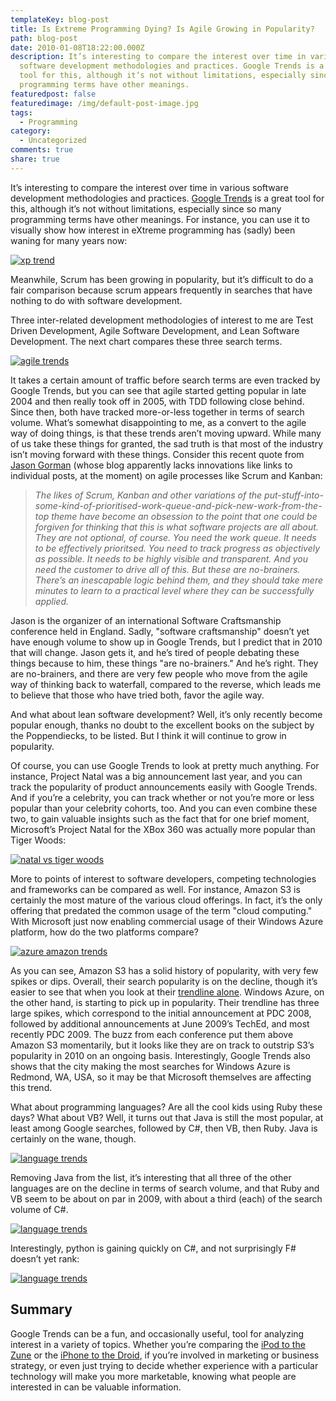 ```yaml
---
templateKey: blog-post
title: Is Extreme Programming Dying? Is Agile Growing in Popularity?
path: blog-post
date: 2010-01-08T18:22:00.000Z
description: It’s interesting to compare the interest over time in various
  software development methodologies and practices. Google Trends is a great
  tool for this, although it’s not without limitations, especially since so many
  programming terms have other meanings.
featuredpost: false
featuredimage: /img/default-post-image.jpg
tags:
  - Programming
category:
  - Uncategorized
comments: true
share: true
---
```

It’s interesting to compare the interest over time in various software development methodologies and practices. [Google Trends](http://google.com/trends) is a great tool for this, although it’s not without limitations, especially since so many programming terms have other meanings. For instance, you can use it to visually show how interest in eXtreme programming has (sadly) been waning for many years now:

[![xp trend](/img/xp-trend.png)](http://www.google.com/trends?q=extreme+programming&ctab=0&geo=all&date=all&sort=0)

Meanwhile, Scrum has been growing in popularity, but it’s difficult to do a fair comparison because scrum appears frequently in searches that have nothing to do with software development.

Three inter-related development methodologies of interest to me are Test Driven Development, Agile Software Development, and Lean Software Development. The next chart compares these three search terms.

[![agile trends](/img/agile-trends.png)](http://www.google.com/trends?q=test+driven+development,+agile+software+development,+lean+software+development,+scrum+software+development&ctab=0&geo=all&date=all&sort=0)

It takes a certain amount of traffic before search terms are even tracked by Google Trends, but you can see that agile started getting popular in late 2004 and then really took off in 2005, with TDD following close behind. Since then, both have tracked more-or-less together in terms of search volume. What’s somewhat disappointing to me, as a convert to the agile way of doing things, is that these trends aren’t moving upward. While many of us take these things for granted, the sad truth is that most of the industry isn’t moving forward with these things. Consider this recent quote from [Jason Gorman](http://parlezuml.com/blog) (whose blog apparently lacks innovations like links to individual posts, at the moment) on agile processes like Scrum and Kanban:

> *The likes of Scrum, Kanban and other variations of the put-stuff-into-some-kind-of-prioritised-work-queue-and-pick-new-work-from-the-top theme have become an obsession to the point that one could be forgiven for thinking that this is what software projects are all about.
> They are not optional, of course. You need the work queue. It needs to be effectively prioritsed. You need to track progress as objectively as possible. It needs to be highly visible and transparent. And you need the customer to drive all of this.
> But these are no-brainers. There’s an inescapable logic behind them, and they should take mere minutes to learn to a practical level where they can be successfully applied.*

Jason is the organizer of an international Software Craftsmanship conference held in England. Sadly, "software craftsmanship" doesn’t yet have enough volume to show up in Google Trends, but I predict that in 2010 that will change. Jason gets it, and he’s tired of people debating these things because to him, these things "are no-brainers." And he’s right. They are no-brainers, and there are very few people who move from the agile way of thinking back to waterfall, compared to the reverse, which leads me to believe that those who have tried both, favor the agile way.

And what about lean software development? Well, it’s only recently become popular enough, thanks no doubt to the excellent books on the subject by the Poppendiecks, to be listed. But I think it will continue to grow in popularity.

Of course, you can use Google Trends to look at pretty much anything. For instance, Project Natal was a big announcement last year, and you can track the popularity of product announcements easily with Google Trends. And if you’re a celebrity, you can track whether or not you’re more or less popular than your celebrity cohorts, too. And you can even combine these two, to gain valuable insights such as the fact that for one brief moment, Microsoft’s Project Natal for the XBox 360 was actually more popular than Tiger Woods:

[![natal vs tiger woods](/img/natal-tiger-woods.png)](http://www.google.com/trends?q=project+natal,+tiger+woods&ctab=0&geo=all&date=ytd&sort=0)

More to points of interest to software developers, competing technologies and frameworks can be compared as well. For instance, Amazon S3 is certainly the most mature of the various cloud offerings. In fact, it’s the only offering that predated the common usage of the term "cloud computing." With Microsoft just now enabling commercial usage of their Windows Azure platform, how do the two platforms compare?

[![azure amazon trends](/img/azure-amazon-trends.png)](http://www.google.com/trends?q=windows+azure,+amazon+s3,+cloud+computing&ctab=0&geo=all&date=all&sort=0)

As you can see, Amazon S3 has a solid history of popularity, with very few spikes or dips. Overall, their search popularity is on the decline, though it’s easier to see that when you look at their [trendline alone](http://www.google.com/trends?q=amazon+s3&ctab=0&geo=all&date=all&sort=0). Windows Azure, on the other hand, is starting to pick up in popularity. Their trendline has three large spikes, which correspond to the initial announcement at PDC 2008, followed by additional announcements at June 2009’s TechEd, and most recently PDC 2009. The buzz from each conference put them above Amazon S3 momentarily, but it looks like they are on track to outstrip S3’s popularity in 2010 on an ongoing basis. Interestingly, Google Trends also shows that the city making the most searches for Windows Azure is Redmond, WA, USA, so it may be that Microsoft themselves are affecting this trend.

What about programming languages? Are all the cool kids using Ruby these days? What about VB? Well, it turns out that Java is still the most popular, at least among Google searches, followed by C#, then VB, then Ruby. Java is certainly on the wane, though.

[![language trends](/img/language-trends.png)](http://www.google.com/trends?q=ruby+programming,++java+programming,+c%23+programming,+vb+programming&ctab=0&geo=all&date=all&sort=0)

Removing Java from the list, it’s interesting that all three of the other languages are on the decline in terms of search volume, and that Ruby and VB seem to be about on par in 2009, with about a third (each) of the search volume of C#.

[![language trends](/img/language-trends-2.png)](http://www.google.com/trends?q=ruby+programming,+c%23+programming,+vb+programming&ctab=0&geo=all&date=ytd&sort=0)

Interestingly, python is gaining quickly on C#, and not surprisingly F# doesn’t yet rank:

[![language trends](/img/language-trends-3.png)](http://www.google.com/trends?q=+c%23+programming,++python+programming,+f%23+programming&ctab=0&geo=all&date=ytd&sort=0)

## Summary

Google Trends can be a fun, and occasionally useful, tool for analyzing interest in a variety of topics. Whether you’re comparing the [iPod to the Zune](http://www.google.com/trends?q=ipod,+zune&ctab=0&geo=all&date=ytd&sort=0) or the [iPhone to the Droid](http://www.google.com/trends?q=iphone,+droid&ctab=0&geo=all&date=ytd&sort=0), if you’re involved in marketing or business strategy, or even just trying to decide whether experience with a particular technology will make you more marketable, knowing what people are interested in can be valuable information.
